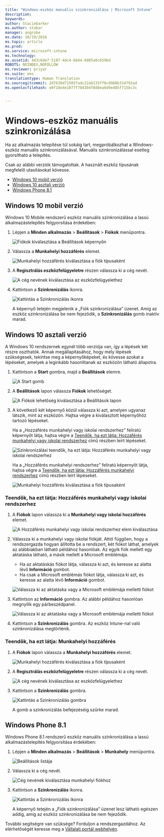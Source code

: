 ```yaml
---
title: "Windows-eszköz manuális szinkronizálása | Microsoft Intune"
description: 
keywords: 
author: Staciebarker
ms.author: stabar
manager: angrobe
ms.date: 10/19/2016
ms.topic: article
ms.prod: 
ms.service: microsoft-intune
ms.technology: 
ms.assetid: 443c6de7-5187-4dc4-b844-6085a0c659bd
ROBOTS: NOINDEX,NOFOLLOW
ms.reviewer: priyar
ms.suite: ems
translationtype: Human Translation
ms.sourcegitcommit: 2d7630d71505fadc22ab135ff0c8988b314793ad
ms.openlocfilehash: e0f18e4e1077f7843b4f8d8ea6d9e485f715bc3c


---
```



# Windows-eszköz manuális szinkronizálása
Ha az alkalmazás telepítése túl sokáig tart, megpróbálkozhat a Windows-eszköz manuális szinkronizálásával. Manuális szinkronizálással esetleg gyorsítható a telepítés.

Csak az alábbi verziók támogatottak. A használt eszköz típusának megfelelő utasításokat kövesse.

* [Windows 10 mobil verzió](#windows-10-mobile)
* [Windows 10 asztali verzió](#windows-10-desktop)
* [Windows Phone 8.1](#windows-phone-8-1)


## Windows 10 mobil verzió
Windows 10 Mobile rendszerű eszköz manuális szinkronizálása a lassú alkalmazástelepítés felgyorsítása érdekében:

1. Lépjen a **Minden alkalmazás** > **Beállítások** > **Fiókok** menüpontra.

    ![Fiókok kiválasztása a Beállítások képernyőn](./media/win10m-sync-1-settings-accounts.png)

2. Válassza a **Munkahelyi hozzáférés** elemet.

    ![Munkahelyi hozzáférés kiválasztása a fiók típusaként](./media/win10m-sync-2-work-access.png)

3. A **Regisztrálás eszközfelügyeletre** részen válassza ki a cég nevét.

    ![A cég nevének kiválasztása az eszközfelügyelethez](./media/win10m-sync-3-tap-comp-name.png)

4. Kattintson a **Szinkronizálás** ikonra.

    ![Kattintás a Szinkronizálás ikonra](./media/win10m-sync-4-tap-sync.png)

    A képernyő tetején megjelenik a „Fiók szinkronizálása” üzenet. Amíg az eszköz szinkronizálása be nem fejeződik, a **Szinkronizálás** gomb inaktív marad.

## Windows 10 asztali verzió
A Windows 10 rendszernek egynél több verziója van, így a lépések két részre oszthatók. Annak megállapításához, hogy mely lépések szükségesek, tekintse meg a képernyőképeket, és kövesse azokat a lépéseket, amelyek a leginkább hasonlítanak az eszközön látható állapotra. 

1. Kattintson a **Start** gombra, majd a **Beállítások** elemre.

    ![A Start gomb](./media/win10pc-sync-1-start-button.png)

2. A **Beállítások** lapon válassza **Fiókok** lehetőséget.

    ![A Fiókok lehetőség kiválasztása a Beállítások lapon](./media/win10pc-sync-2-settings-accounts.png)

3. A következő két képernyő közül válassza ki azt, amelyen ugyanaz látszik, mint az eszközön. Hajtsa végre a kiválasztott képernyőhöz tartozó lépéseket.

    Ha a „Hozzáférés munkahelyi vagy iskolai rendszerhez” feliratú képernyőt látja, hajtsa végre a [Teendők, ha ezt látja: Hozzáférés munkahelyi vagy iskolai rendszerhez](#steps-to-follow-if-you-see-access-work-or-school) című részben leírt lépéseket.

    ![Szinkronizálási teendők, ha ezt látja: Hozzáférés munkahelyi vagy iskolai rendszerhez](./media/w10-enroll-rs1-connect-to-work-or-school.png)

    Ha a „Hozzáférés munkahelyi rendszerhez” feliratú képernyőt látja, hajtsa végre a [Teendők, ha ezt látja: Hozzáférés munkahelyi rendszerhez](#steps-to-follow-if-you-see-your-account) című részben leírt lépéseket.

    ![Munkahelyi hozzáférés kiválasztása a fiók típusaként](./media/win10pc-sync-3-work-access.png) 

### Teendők, ha ezt látja: Hozzáférés munkahelyi vagy iskolai rendszerhez

1. A **Fiókok** lapon válassza ki a **Munkahelyi vagy iskolai hozzáférés** elemet.

    ![A Hozzáférés munkahelyi vagy iskolai rendszerhez elem kiválasztása](./media/w10-enroll-rs1-connect-to-work-or-school.png)

2. Válassza ki a munkahelyi vagy iskolai fiókját. Attól függően, hogy a rendszergazda hogyan állította be a rendszert, két fiókot láthat, amelyek az alábbiakban látható példához hasonlóak. Az egyik fiók mellett egy aktatáska látható, a másik mellett a Microsoft emblémája. 

    - Ha az aktatáskás fiókot látja, válassza ki azt, és keresse az alatta lévő **Információ** gombot. 
    - Ha csak a Microsoft emblémás fiókot látja, válassza ki azt, és keresse az alatta lévő **Információ** gombot.

    ![Válassza ki az aktatáska vagy a Microsoft emblémája melletti fiókot](./media/win10pc-rs1-sync-info-button.png)

3. Kattintson az **Információ** gombra. Az alábbi példához hasonlóan megnyílik egy párbeszédpanel.

    ![Válassza ki az aktatáska vagy a Microsoft emblémája melletti fiókot](./media/win10pc-rs1-sync-button.png)

4. Kattintson a **Szinkronizálás** gombra. Az eszköz Intune-nal való szinkronizálása megtörténik.

### Teendők, ha ezt látja: Munkahelyi hozzáférés
    
1. A **Fiókok** lapon válassza a **Munkahelyi hozzáférés** elemet.

    ![Munkahelyi hozzáférés kiválasztása a fiók típusaként](./media/win10pc-sync-3-work-access.png)

2. A **Regisztrálás eszközfelügyeletre** részen válassza ki a cég nevét.

    ![A cég nevének kiválasztása az eszközfelügyelethez](./media/win10pc-sync-4-tap-com-name.png)

3. Kattintson a **Szinkronizálás** gombra.

    ![Kattintás a Szinkronizálás gombra](./media/win10pc-sync-5-tap-sync.png)

   A gomb a szinkronizálás befejezéséig szürke marad.

## Windows Phone 8.1
Windows Phone 8.1 rendszerű eszköz manuális szinkronizálása a lassú alkalmazástelepítés felgyorsítása érdekében:

1. Lépjen a **Minden alkalmazás** > **Beállítások** > **Munkahely** menüpontra.

    ![Beállítások listája](./media/wp81-1-sync-settings-workplace.png)

2. Válassza ki a cég nevét.

    ![Cég nevének kiválasztása munkahelyi fiókhoz](./media/wp81-2-sync-tap-compname.png)

3. Kattintson a **Szinkronizálás** ikonra.

    ![Kattintás a Szinkronizálás ikonra](./media/wp81-3-sync-tap-sync-button.png)

   A képernyő tetején a „Fiók szinkronizálása” üzenet lesz látható egészen addig, amíg az eszköz szinkronizálása be nem fejeződik.

További segítségre van szüksége? Forduljon a rendszergazdához. Az elérhetőségét keresse meg a [Vállalati portál webhelyén](http://portal.manage.microsoft.com).



<!--HONumber=Oct16_HO3-->


